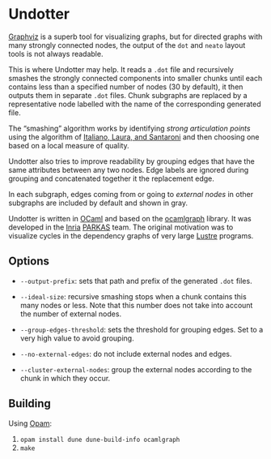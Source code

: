 Undotter
========

[Graphviz](https://graphviz.org) is a superb tool for visualizing graphs, 
but for directed graphs with many strongly connected nodes, the output of 
the `dot` and `neato` layout tools is not always readable.

This is where Undotter may help. It reads a `.dot` file and recursively 
smashes the strongly connected components into smaller chunks until each 
contains less than a specified number of nodes (30 by default), it then 
outputs them in separate `.dot` files. Chunk subgraphs are replaced by a 
representative node labelled with the name of the corresponding generated 
file.

The “smashing” algorithm works by identifying _strong articulation points_ 
using the algorithm of
[Italiano, Laura, and Santaroni](https://doi.org/10.1016/j.tcs.2011.11.011) 
and then choosing one based on a local measure of quality.

Undotter also tries to improve readability by grouping edges that have the 
same attributes between any two nodes. Edge labels are ignored during 
grouping and concatenated together it the replacement edge.

In each subgraph, edges coming from or going to _external nodes_ in other 
subgraphs are included by default and shown in gray.

Undotter is written in [OCaml](https://ocaml.org) and based on the 
[ocamlgraph](http://ocamlgraph.lri.fr) library. It was developed in the 
[Inria](https://www.inria.fr/fr) [PARKAS](https://parkas.di.ens.fr) team.
The original motivation was to visualize cycles in the dependency graphs of 
very large 
[Lustre](https://www-verimag.imag.fr/The-Lustre-Programming-Language-and) 
programs.

Options
-------

* `--output-prefix`: sets that path and prefix of the generated `.dot` 
  files.

* `--ideal-size`: recursive smashing stops when a chunk contains this many 
  nodes or less. Note that this number does not take into account the number 
  of external nodes.

* `--group-edges-threshold`: sets the threshold for grouping edges. Set to a 
  very high value to avoid grouping.

* `--no-external-edges`: do not include external nodes and edges.

* `--cluster-external-nodes`: group the external nodes according to the 
  chunk in which they occur.

Building
--------

Using [Opam](https://opam.ocaml.org):

1. `opam install dune dune-build-info ocamlgraph`
2. `make`

